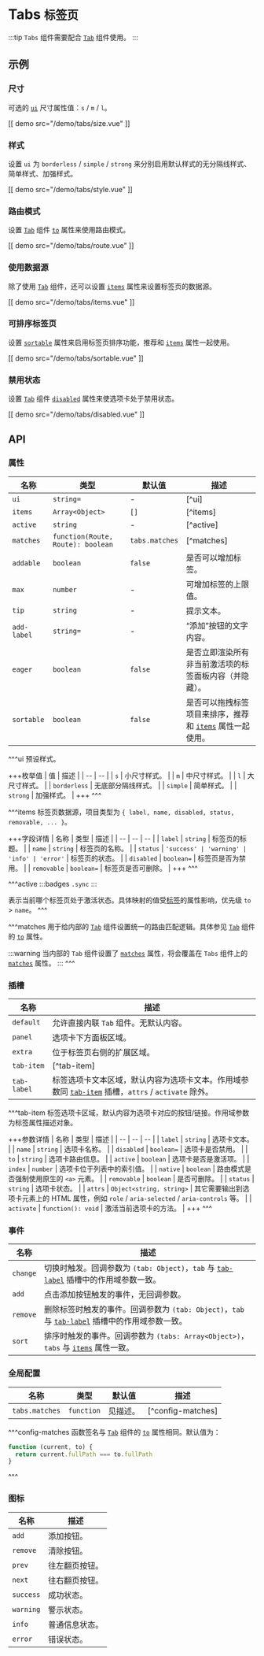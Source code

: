 # Tabs <small>标签页</small>

:::tip
`Tabs` 组件需要配合 [`Tab`](./tab) 组件使用。
:::

## 示例

### 尺寸

可选的 [`ui`](#props-ui) 尺寸属性值：`s` / `m` / `l`。

[[ demo src="/demo/tabs/size.vue" ]]

### 样式

设置 `ui` 为 `borderless` / `simple` / `strong` 来分别启用默认样式的无分隔线样式、简单样式、加强样式。

[[ demo src="/demo/tabs/style.vue" ]]

### 路由模式

设置 [`Tab`](./tab) 组件 [`to`](./tab#props-to) 属性来使用路由模式。

[[ demo src="/demo/tabs/route.vue" ]]

### 使用数据源

除了使用 [`Tab`](./tab) 组件，还可以设置 [`items`](#props-items) 属性来设置标签页的数据源。

[[ demo src="/demo/tabs/items.vue" ]]

### 可排序标签页

设置 [`sortable`](#props-sortable) 属性来启用标签页排序功能，推荐和 [`items`](#props-items) 属性一起使用。

[[ demo src="/demo/tabs/sortable.vue" ]]

### 禁用状态

设置 [`Tab`](./tab) 组件 [`disabled`](./tab#props-disabled) 属性来使选项卡处于禁用状态。

[[ demo src="/demo/tabs/disabled.vue" ]]

## API

### 属性

| 名称 | 类型 | 默认值 | 描述 |
| -- | -- | -- | -- |
| ``ui`` | `string=` | - | [^ui] |
| ``items`` | `Array<Object>` | `[]` | [^items] |
| ``active`` | `string` | - | [^active] |
| ``matches`` | `function(Route, Route): boolean` | `tabs.matches` | [^matches] |
| ``addable`` | `boolean` | `false` | 是否可以增加标签。 |
| ``max`` | `number` | - | 可增加标签的上限值。 |
| ``tip`` | `string` | - | 提示文本。 |
| ``add-label`` | `string=` | - | “添加”按钮的文字内容。 |
| ``eager`` | `boolean` | `false` | 是否立即渲染所有非当前激活项的标签面板内容（并隐藏）。 |
| ``sortable`` | `boolean` | `false` | 是否可以拖拽标签项目来排序，推荐和 [`items`](#props-items) 属性一起使用。 |

^^^ui
预设样式。

+++枚举值
| 值 | 描述 |
| -- | -- |
| `s` | 小尺寸样式。 |
| `m` | 中尺寸样式。 |
| `l` | 大尺寸样式。 |
| `borderless` | 无底部分隔线样式。 |
| `simple` | 简单样式。 |
| `strong` | 加强样式。 |
+++
^^^

^^^items
标签页数据源，项目类型为 `{ label, name, disabled, status, removable, ... }`。

+++字段详情
| 名称 | 类型 | 描述 |
| -- | -- | -- |
| `label` | `string` | 标签页的标题。 |
| `name` | `string` | 标签页的名称。 |
| `status` | `'success' | 'warning' | 'info' | 'error'` | 标签页的状态。 |
| `disabled` | `boolean=` | 标签页是否为禁用。 |
| `removable` | `boolean=` | 标签页是否可删除。 |
+++
^^^

^^^active
:::badges
`.sync`
:::

表示当前哪个标签页处于激活状态。具体映射的值受[标签](./tab)的属性影响，优先级 `to` > `name`。
^^^

^^^matches
用于给内部的 [`Tab`](./tab) 组件设置统一的路由匹配逻辑。具体参见 [`Tab`](./tab) 组件的 [`to`](./tab#props-to) 属性。

:::warning
当内部的 `Tab` 组件设置了 [`matches`](./tab#props-matches) 属性，将会覆盖在 `Tabs` 组件上的 [`matches`](#props-matches) 属性。
:::
^^^

### 插槽

| 名称 | 描述 |
| -- | -- |
| ``default`` | 允许直接内联 `Tab` 组件。无默认内容。 |
| ``panel`` | 选项卡下方面板区域。 |
| ``extra`` | 位于标签页右侧的扩展区域。 |
| ``tab-item`` | [^tab-item] |
| ``tab-label`` | 标签选项卡文本区域，默认内容为选项卡文本。作用域参数同 [`tab-item`](#slots-tab-item) 插槽，`attrs` / `activate` 除外。 |

^^^tab-item
标签选项卡区域，默认内容为选项卡对应的按钮/链接。作用域参数为标签属性描述对象。

+++参数详情
| 名称 | 类型 | 描述 |
| -- | -- | -- |
| `label` | `string` | 选项卡文本。 |
| `name` | `string` | 选项卡名称。 |
| `disabled` | `boolean=` | 选项卡是否禁用。 |
| `to` | `string` | 选项卡路由信息。 |
| `active` | `boolean` | 选项卡是否是激活项。 |
| `index` | `number` | 选项卡位于列表中的索引值。 |
| `native` | `boolean` | 路由模式是否强制使用原生的 `<a>` 元素。 |
| `removable` | `boolean` | 是否可删除。 |
| `status` | `string` | 选项卡状态。 |
| `attrs` | `Object<string, string>` | 其它需要输出到选项卡元素上的 HTML 属性，例如 `role` / `aria-selected` / `aria-controls` 等。 |
| `activate` | `function(): void` | 激活当前选项卡的方法。 |
+++
^^^

### 事件

| 名称 | 描述 |
| -- | -- |
| ``change`` | 切换时触发。回调参数为 `(tab: Object)`，`tab` 与 [`tab-label`](#slots-tab-label) 插槽中的作用域参数一致。 |
| ``add`` | 点击添加按钮触发的事件，无回调参数。 |
| ``remove`` | 删除标签时触发的事件。回调参数为 `(tab: Object)`，`tab` 与 [`tab-label`](#slots-tab-label) 插槽中的作用域参数一致。 |
| ``sort`` | 排序时触发的事件。回调参数为 `(tabs: Array<Object>)`，`tabs` 与 [`items`](#props-items) 属性一致。 |

### 全局配置

| 名称 | 类型 | 默认值 | 描述 |
| -- | -- | -- | -- |
| ``tabs.matches`` | `function` | 见描述。 | [^config-matches] |

^^^config-matches
函数签名与 [`Tab`](./tab) 组件的 [`to`](./tab#props-to) 属性相同。默认值为：

```js
function (current, to) {
  return current.fullPath === to.fullPath
}
```
^^^

### 图标

| 名称 | 描述 |
| -- | -- |
| ``add`` | 添加按钮。 |
| ``remove`` | 清除按钮。 |
| ``prev`` | 往左翻页按钮。 |
| ``next`` | 往右翻页按钮。 |
| ``success`` | 成功状态。 |
| ``warning`` | 警示状态。 |
| ``info`` | 普通信息状态。 |
| ``error`` | 错误状态。 |
